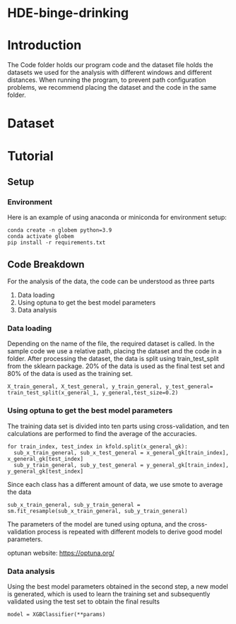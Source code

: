 # HDE-binge-drinking

# Introduction

The Code folder holds our program code and the dataset file holds the datasets we used for the analysis with different windows and different distances. When running the program, to prevent path configuration problems, we recommend placing the dataset and the code in the same folder.

# Dataset


# Tutorial

## Setup

### Environment

Here is an example of using anaconda or miniconda for environment setup:

```
conda create -n globem python=3.9
conda activate globem
pip install -r requirements.txt
```

## Code Breakdown
For the analysis of the data, the code can be understood as three parts
1. Data loading
2. Using optuna to get the best model parameters
3. Data analysis

### Data loading
Depending on the name of the file, the required dataset is called. In the sample code we use a relative path, placing the dataset and the code in a folder. After processing the dataset, the data is split using train_test_split from the sklearn package. 20% of the data is used as the final test set and 80% of the data is used as the training set.
```
X_train_general, X_test_general, y_train_general, y_test_general= train_test_split(x_general_1, y_general,test_size=0.2)
```
### Using optuna to get the best model parameters
The training data set is divided into ten parts using cross-validation, and ten calculations are performed to find the average of the accuracies. 
```
for train_index, test_index in kfold.split(x_general_gk):
  sub_x_train_general, sub_x_test_general = x_general_gk[train_index], x_general_gk[test_index]
  sub_y_train_general, sub_y_test_general = y_general_gk[train_index], y_general_gk[test_index]
```
Since each class has a different amount of data, we use smote to average the data
```
sub_x_train_general, sub_y_train_general = sm.fit_resample(sub_x_train_general, sub_y_train_general)
```
The parameters of the model are tuned using optuna, and the cross-validation process is repeated with different models to derive good model parameters.

optunan website: https://optuna.org/
### Data analysis
Using the best model parameters obtained in the second step, a new model is generated, which is used to learn the training set and subsequently validated using the test set to obtain the final results
```
model = XGBClassifier(**params)
```
